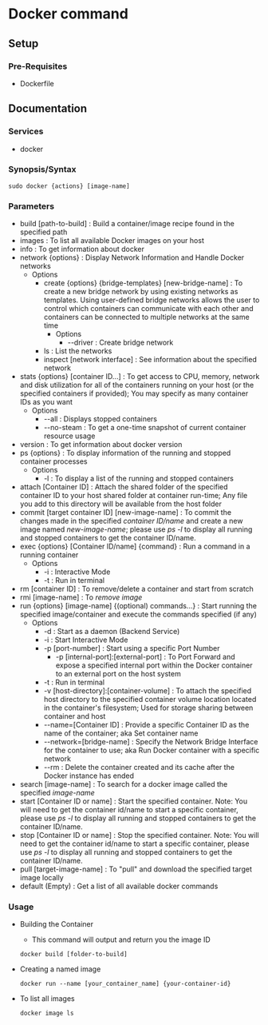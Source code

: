 # Docker command

## Setup

### Pre-Requisites
+ Dockerfile

## Documentation

### Services
+ docker

### Synopsis/Syntax

```console
sudo docker {actions} [image-name]
```

### Parameters
+ build [path-to-build] : Build a container/image recipe found in the specified path
+ images : To list all available Docker images on your host
+ info : To get information about docker
+ network {options} : Display Network Information and Handle Docker networks
	- Options
		+ create {options} {bridge-templates} [new-bridge-name] : To create a new bridge network by using existing networks as templates. Using user-defined bridge networks allows the user to control which containers can communicate with each other and containers can be connected to multiple networks at the same time
			- Options
				+ --driver : Create bridge network
		+ ls : List the networks 
		+ inspect [network interface] : See information about the specified network
+ stats {options} [container ID...] : To get access to CPU, memory, network and disk utilization for all of the containers running on your host (or the specified containers if provided); You may specify as many container IDs as you want
	- Options
		+ --all : Displays stopped containers
		+ --no-steam : To get a one-time snapshot of current container resource usage
+ version : To get information about docker version
+ ps {options} : To display information of the running and stopped container processes
	- Options
		+ -l : To display a list of the running and stopped containers
+ attach [Container ID] : Attach the shared folder of the specified container ID to your host shared folder at container run-time; Any file you add to this directory will be available from the host folder
+ commit [target container ID] [new-image-name] : To commit the changes made in the specified *container ID/name* and create a new image named *new-image-name*; please use *ps -l* to display all running and stopped containers to get the container ID/name.
+ exec {options} [Container ID/name] {command} : Run a command in a running container
	- Options
		+ -i : Interactive Mode
		+ -t : Run in terminal
+ rm [container ID] : To remove/delete a container and start from scratch
+ rmi [image-name] : To *remove image*
+ run {options} [image-name] {(optional) commands...} : Start running the specified image/container and execute the commands specified (if any)
	- Options
		+ -d : Start as a daemon (Backend Service)
		+ -i : Start Interactive Mode
		- -p [port-number] : Start using a specific Port Number
		    + -p [internal-port]:[external-port] : To Port Forward and expose a specified internal port within the Docker container to an external port on the host system
		+ -t : Run in terminal
		+ -v [host-directory]:[container-volume] : To attach the specified host directory to the specified container volume location located in the container's filesystem; Used for storage sharing between container and host
		+ --name=[Container ID] : Provide a specific Container ID as the name of the container; aka Set container name
		+ --network=[bridge-name] : Specify the Network Bridge Interface for the container to use; aka Run Docker container with a specific network
		+ --rm : Delete the container created and its cache after the Docker instance has ended
+ search [image-name] : To search for a docker image called the specified *image-name*
+ start [Container ID or name] : Start the specified container. Note: You will need to get the container id/name to start a specific container, please use *ps -l* to display all running and stopped containers to get the container ID/name.
+ stop [Container ID or name] : Stop the specified container. Note: You will need to get the container id/name to start a specific container, please use *ps -l* to display all running and stopped containers to get the container ID/name.
+ pull [target-image-name] : To "pull" and download the specified target image locally
+ default (Empty) : Get a list of all available docker commands

### Usage
- Building the Container  
    + This command will output and return you the image ID  
    ```console
    docker build [folder-to-build]
    ```

- Creating a named image
    ```console
    docker run --name [your_container_name] {your-container-id}
    ```

- To list all images
    ```console
    docker image ls
    ```
